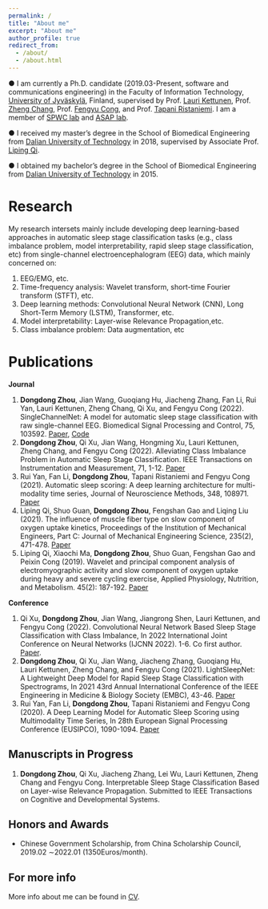 ```yaml
---
permalink: /
title: "About me"
excerpt: "About me"
author_profile: true
redirect_from: 
  - /about/
  - /about.html
---
```

● I am currently a Ph.D. candidate (2019.03-Present, software and communications engineering) in the Faculty of Information Technology, [University of Jyväskylä](https://www.jyu.fi/en/), Finland,  supervised by Prof. [Lauri Kettunen](https://scholar.google.com/citations?user=5oo0DaAAAAAJ&hl=en), Prof. [Zheng Chang](https://scholar.google.com/citations?user=MmARrhAAAAAJ&hl=en), Prof.  [Fengyu Cong](https://scholar.google.com/citations?user=Jd0dQA8AAAAJ&hl=en), and Prof. [Tapani Ristaniemi](https://scholar.google.com/citations?user=OwGqX4AAAAAJ&hl=en). I am a member of [SPWC lab](https://www.jyu.fi/it/en/research/research-areas/software-and-telecommunication-technology/signal-processing) and [ASAP lab](http://www.escience.cn/people/cong/asap.html).

● I received my master’s degree in the School of Biomedical Engineering from [Dalian University of Technology](https://en.dlut.edu.cn/) in 2018, supervised by Associate Prof. [Liping Qi](https://www.researchgate.net/profile/Liping-Qi). 

● I obtained my bachelor’s degree in the School of Biomedical Engineering from [Dalian University of Technology](https://en.dlut.edu.cn/) in 2015.

Research
======
My research intersets mainly include developing deep learning-based approaches in automatic sleep stage classification tasks (e.g., class imbalance problem, model interpretability, rapid sleep stage classification, etc) from single-channel electroencephalogram (EEG) data, which mainly concerned on:
1. EEG/EMG, etc.
2. Time-frequency analysis: Wavelet transform, short-time Fourier transform (STFT), etc.
3. Deep learning methods: Convolutional Neural Network (CNN), Long Short-Term Memory (LSTM), Transformer, etc.
4. Model interpretability: Layer-wise Relevance Propagation,etc.
5. Class imbalance problem: Data augmentation, etc

Publications
====== 
**Journal**

1. **Dongdong Zhou**, Jian Wang, Guoqiang Hu, Jiacheng Zhang, Fan Li, Rui Yan, Lauri Kettunen, Zheng Chang, Qi Xu, and Fengyu Cong (2022). SingleChannelNet: A model for automatic sleep stage classification with raw single-channel EEG. Biomedical Signal Processing and Control, 75, 103592. [Paper](https://www.sciencedirect.com/science/article/pii/S1746809422001148), [Code](https://github.com/Dongdongzhoujyu/SingleChannelNet) 
2. **Dongdong Zhou**, Qi Xu, Jian Wang, Hongming Xu, Lauri Kettunen, Zheng Chang, and Fengyu Cong (2022). Alleviating Class Imbalance Problem in Automatic Sleep Stage Classification. IEEE Transactions on Instrumentation and Measurement, 71, 1-12. [Paper](https://ieeexplore.ieee.org/abstract/document/9832012) 
3. Rui Yan, Fan Li, **Dongdong Zhou**, Tapani Ristaniemi and Fengyu Cong (2021). Automatic sleep scoring: A deep learning architecture for multi-modality time series, Journal of Neuroscience Methods, 348, 108971. [Paper](https://www.sciencedirect.com/science/article/pii/S0165027020303940) 
4. Liping Qi, Shuo Guan, **Dongdong Zhou**, Fengshan Gao and Liqing Liu (2021). The influence of muscle fiber type on slow component of oxygen uptake kinetics, Proceedings of the Institution of Mechanical Engineers, Part C: Journal of Mechanical Engineering Science, 235(2), 471-478. [Paper](https://journals.sagepub.com/doi/abs/10.1177/0954406220940335) 
5. Liping Qi, Xiaochi Ma, **Dongdong Zhou**, Shuo Guan, Fengshan Gao and Peixin Cong (2019). Wavelet and principal component analysis of electromyographic activity and slow component of oxygen uptake during heavy and severe cycling exercise, Applied Physiology, Nutrition, and Metabolism. 45(2): 187-192. [Paper](https://cdnsciencepub.com/doi/full/10.1139/apnm-2019-0037)

**Conference**
1. Qi Xu, **Dongdong Zhou**, Jian Wang, Jiangrong Shen, Lauri Kettunen, and Fengyu Cong (2022). Convolutional Neural Network Based Sleep Stage Classification with Class Imbalance, In 2022 International Joint Conference on Neural Networks (IJCNN 2022). 1-6. Co first author. [Paper](https://ieeexplore.ieee.org/document/9892741).
2. **Dongdong Zhou**, Qi Xu, Jian Wang, Jiacheng Zhang, Guoqiang Hu, Lauri Kettunen, Zheng Chang, and Fengyu Cong (2021). LightSleepNet: A Lightweight Deep Model for Rapid Sleep Stage Classification with Spectrograms, In 2021 43rd Annual International Conference of the IEEE Engineering in Medicine & Biology Society (EMBC), 43-46. [Paper](https://ieeexplore.ieee.org/abstract/document/9629878)
3. Rui Yan, Fan Li, **Dongdong Zhou**, Tapani Ristaniemi and Fengyu Cong (2020). A Deep Learning Model for Automatic Sleep Scoring using Multimodality Time Series, In 28th European Signal Processing Conference (EUSIPCO), 1090-1094. [Paper](https://ieeexplore.ieee.org/abstract/document/9287518)

Manuscripts in Progress
------
1. **Dongdong Zhou**, Qi Xu, Jiacheng Zhang, Lei Wu, Lauri Kettunen, Zheng Chang and Fengyu Cong. Interpretable Sleep Stage Classification Based on Layer-wise Relevance Propagation. Submitted to IEEE Transactions on Cognitive and Developmental Systems.

Honors and Awards
------
- Chinese Government Scholarship, from China Scholarship Council, 2019.02 ∼2022.01 (1350Euros/month).


For more info
------
More info about me can be found in [CV](cv).

